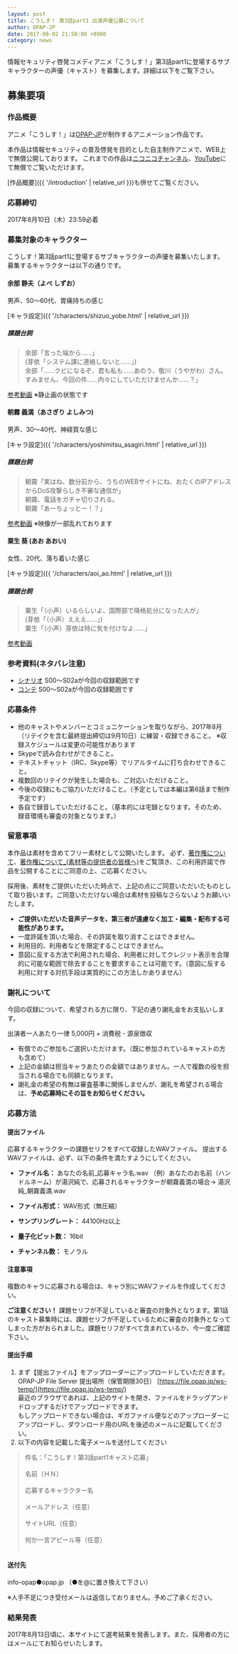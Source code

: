 ```yaml
---
layout: post
title: こうしす！ 第3話part1 出演声優公募について
author: OPAP-JP
date: 2017-08-02 21:50:00 +0900
category: news
---
```


情報セキュリティ啓発コメディアニメ「こうしす！」第3話part1に登場するサブキャラクターの声優（キャスト）を募集します。詳細は以下をご覧下さい。

## 募集要項

### 作品概要

アニメ「こうしす！」は[OPAP-JP](https://opap.jp/)が制作するアニメーション作品です。

本作品は情報セキュリティの普及啓発を目的とした自主制作アニメで、WEB上で無償公開しております。
これまでの作品は[ニコニコチャンネル](http://ch.nicovideo.jp/kosys)、[YouTube](https://youtube.com/c/opapjp)にて無償でご覧いただけます。

[作品概要]({{ '/introduction' | relative_url }})も併せてご覧ください。


### 応募締切

2017年8月10日（木）23:59必着


### 募集対象のキャラクター

こうしす！第3話part1に登場するサブキャラクターの声優を募集いたします。
募集するキャラクターは以下の通りです。

#### 余部 静夫（よべ しずお）
男声、50～60代、胃痛持ちの感じ

 [キャラ設定]({{ '/characters/shizuo_yobe.html' | relative_url }})

##### 課題台詞
> 余部「言った端から……」<br />
>(芽依「システム課に連絡しないと……」)<br />
> 余部「……クビになるぞ、君も私も……あのう、敬川（うやがわ）さん。すみません、今回の件……内々にしていただけませんか……？」<br />

[参考動画](https://file.opap.jp/public/b8d988) ※静止画の状態です
 
#### 朝霧 義満（あさぎり よしみつ)
男声、30～40代、神経質な感じ

[キャラ設定]({{ '/characters/yoshimitsu_asagiri.html' | relative_url }})
##### 課題台詞
> 朝霧「実はね、数分前から、うちのWEBサイトにね、おたくのIPアドレスからDoS攻撃らしき不審な通信が」<br />
> 朝霧、電話をガチャ切りされる。<br />
> 朝霧「あーちょっとー！？」<br />

[参考動画](https://file.opap.jp/public/1042f6) ※映像が一部乱れております
 

#### 粟生 葵 (あお あおい)
女性、20代、落ち着いた感じ

[キャラ設定]({{ '/characters/aoi_ao.html' | relative_url }})

##### 課題台詞
> 粟生「（小声）いるらしいよ、国際部で降格処分になった人が」<br />
> (芽依「（小声）えええ……」)<br />
> 粟生「（小声）芽依は特に気を付けなよ……」
 

[参考動画](https://file.opap.jp/public/857c0b)


### 参考資料(ネタバレ注意)

* [シナリオ](http://kosys.gitlab.io/kosys-ep03/docs/scenario/scenario.txt) S00～S02aが今回の収録範囲です
* [コンテ](http://kosys.gitlab.io/kosys-ep03/docs/storyboard/) S00～S02aが今回の収録範囲です


### 応募条件

* 他のキャストやメンバーとコミュニケーションを取りながら、2017年8月（リテイクを含む最終提出締切は9月10日）に練習・収録できること。 ※収録スケジュールは変更の可能性があります
* Skypeで読み合わせができること。
* テキストチャット（IRC、Skype等）でリアルタイムに打ち合わせできること。
* 複数回のリテイクが発生した場合も、ご対応いただけること。
* 今後の収録にもご協力いただけること。（予定としては本編は第6話まで制作予定です）
* 各自で録音していただけること。（基本的には宅録となります。そのため、録音環境も審査の対象となります。）


### 留意事項

本作品は素材を含めてフリー素材として公開いたします。
必ず、[著作権について](https://opap.jp/wiki/%E8%91%97%E4%BD%9C%E6%A8%A9%E3%81%AB%E3%81%A4%E3%81%84%E3%81%A6)、[著作権について_(素材等の提供者の皆様へ)](https://opap.jp/wiki/%E8%91%97%E4%BD%9C%E6%A8%A9%E3%81%AB%E3%81%A4%E3%81%84%E3%81%A6_%28%E7%B4%A0%E6%9D%90%E7%AD%89%E3%81%AE%E6%8F%90%E4%BE%9B%E8%80%85%E3%81%AE%E7%9A%86%E6%A7%98%E3%81%B8%29)をご覧頂き、この利用許諾で作品を公開することにご同意の上、ご応募ください。

採用後、素材をご提供いただいた時点で、上記の点にご同意いただいたものとして取り扱います。ご同意いただけない場合は素材を投稿なさらないようお願いいたします。

* **ご提供いただいた音声データを、第三者が遠慮なく加工・編集・配布する可能性があります。**
* 一度許諾を頂いた場合、その許諾を取り消すことはできません。
* 利用目的、利用者などを限定することはできません。
* 意図に反する方法で利用された場合、利用者に対してクレジット表示を合理的に可能な範囲で除去することを要求することは可能です。（意図に反する利用に対する対抗手段は実質的にこの方法しかありません）



### 謝礼について

今回の収録について、希望される方に限り、下記の通り謝礼金をお支払いします。

出演者一人あたり一律 5,000円 + 消費税 - 源泉徴収

* 有償でのご参加もご選択いただけます。（既に参加されているキャストの方も含めて）
* 上記の金額は担当キャラあたりの金額ではありません。一人で複数の役を担当される場合でも同額となります。
* 謝礼金の希望の有無は審査基準に関係しませんが、謝礼を希望される場合は、**予め応募時にその旨をお知らせください。**



### 応募方法

#### 提出ファイル

応募するキャラクターの課題セリフをすべて収録したWAVファイル。
提出するWAVファイルは、必ず、以下の条件を満たすようにしてください。

* **ファイル名：** あなたの名前_応募キャラ名.wav
（例）あなたのお名前（ハンドルネーム）が湯沢純で、応募されるキャラクターが朝霧義満の場合→ 湯沢純_朝霧義満.wav

* **ファイル形式：** WAV形式（無圧縮）
* **サンプリングレート：** 44100Hz以上
* **量子化ビット数：** 16bit
* **チャンネル数：** モノラル

#### 注意事項
複数のキャラに応募される場合は、キャラ別にWAVファイルを作成してください。

**ご注意ください！** 課題セリフが不足していると審査の対象外となります。第1話のキャスト募集時には、課題セリフが不足しているために審査の対象外となってしまった方がおられました。課題セリフがすべて含まれているか、今一度ご確認下さい。

#### 提出手順
1. まず【提出ファイル】をアップローダーにアップロードしていただきます。<br />
OPAP-JP File Server 提出場所（保管期限30日） [https://file.opap.jp/ws-temp/](https://file.opap.jp/ws-temp/)<br />
最近のブラウザであれば、上記のサイトを開き、ファイルをドラッグアンドドロップするだけでアップロードできます。<br />
もしアップロードできない場合は、ギガファイル便などのアップローダーにアップロードし、ダウンロード用のURLを後述のメールに記載してください。<br />
2. 以下の内容を記載した電子メールを送付してください

>件名：「こうしす！第3話part1キャスト応募」<br />
><br />
>名前（ＨＮ）<br />
><br />
>応募するキャラクター名<br />
><br />
>メールアドレス（任意）<br />
><br />
>サイトURL（任意）<br />
><br />
>何か一言アピール等（任意）<br />
><br />

#### 送付先
info-opap●opap.jp （●を@に置き換えて下さい）

※人手不足につき受付メールは返信しておりません。予めご了承ください。


### 結果発表

2017年8月13日頃に、本サイトにて選考結果を発表します。また、採用者の方にはメールにてお知らせいたします。
